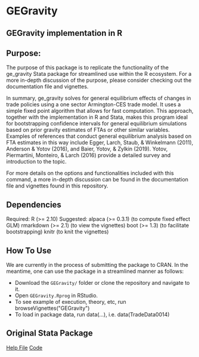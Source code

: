 # GEGravity
## GEGravity implementation in R

## Purpose:
The purpose of this package is to replicate the functionality of the ge_gravity Stata package for streamlined use within the R ecosystem. For a more in-depth discussion of the purpose, please consider checking out the documentation file and vignettes.

In summary, ge_gravity solves for general equilibrium effects of changes in trade policies using a one sector Armington-CES trade model. It uses a simple fixed point algorithm that allows for fast computation. This approach, together with the implementation in R and Stata, makes this program ideal for bootstrapping confidence intervals for general equilibrium simulations based on prior gravity estimates of FTAs or other similar variables. Examples of references that conduct general equilibrium analysis based on FTA estimates in this way include Egger, Larch, Staub, & Winkelmann (2011), Anderson & Yotov (2016), and Baier, Yotov, & Zylkin (2019). Yotov, Piermartini, Monteiro, & Larch (2016) provide a detailed survey and introduction to the topic.

For more details on the options and functionalities included with this command, a more in-depth discussion can be found in the documentation file and vignettes found in this repository.

## Dependencies
Required:
  R (>= 2.10)
Suggested:
  alpaca (>= 0.3.1)    (to compute fixed effect GLM)
  rmarkdown (>= 2.1)   (to view the vignettes)
  boot (>= 1.3)        (to facilitate bootstrapping)
  knitr                (to knit the vignettes)

## How To Use
We are currently in the process of submitting the package to CRAN. In the meantime, one can use the package in a streamlined manner as follows:
 - Download the `GEGravity/` folder or clone the repository and navigate to it.
 - Open `GEGravity.Rprog` in RStudio.
 - To see example of execution, theory, etc, run browseVignettes("GEGravity")
 - To load in package data, run data(...), i.e. data(TradeData0014)

## Original Stata Package
[Help File](http://www.tomzylkin.com/uploads/4/1/0/4/41048809/help_file.pdf)
[Code](http://www.tomzylkin.com/uploads/4/1/0/4/41048809/ge_gravity.ado)
